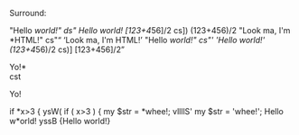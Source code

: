 Surround:

"Hello *world!"           ds"         Hello world!
[123+4*56]/2              cs])        (123+456)/2
"Look ma, I'm *HTML!"     cs"<q>      <q>Look ma, I'm HTML!</q>
"Hello *world!"           cs"'        'Hello world!'
(123+4*56)/2              cs)]        [123+456]/2
<div>Yo!*</div>           cst<p>      <p>Yo!</p>
if *x>3 {                 ysW(        if ( x>3 ) {
my $str = *whee!;         vllllS'     my $str = 'whee!';
Hello w*orld!             yssB        {Hello world!}
